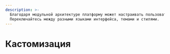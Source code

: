 ```yaml
---
description: >-
  Благодаря модульной архитектуре платформу может настраивать пользователь.
  Переключайтесь между разными языками интерфейса, темами и стилями.
---
```


# Кастомизация

